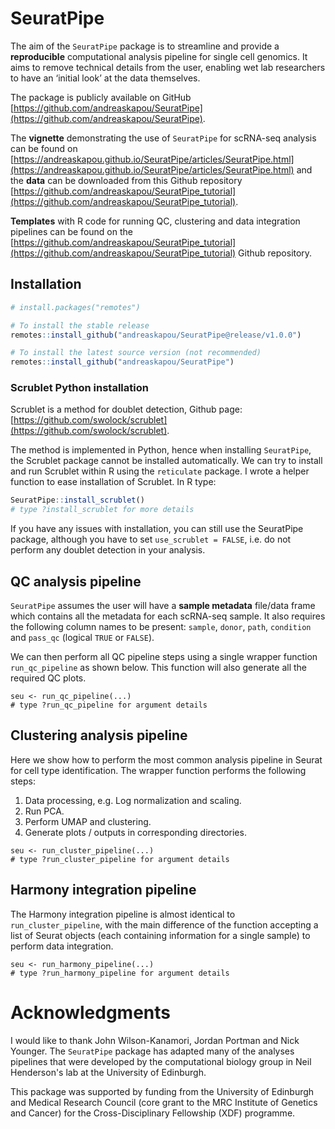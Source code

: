 # SeuratPipe

The aim of the `SeuratPipe` package is to streamline and provide a __reproducible__ computational analysis pipeline for single cell genomics. It aims to remove technical details from the user, enabling wet lab researchers to have an ‘initial look’ at the data themselves.

The package is publicly available on GitHub [https://github.com/andreaskapou/SeuratPipe](https://github.com/andreaskapou/SeuratPipe).


The __vignette__ demonstrating the use of `SeuratPipe` for scRNA-seq analysis can be found on  [https://andreaskapou.github.io/SeuratPipe/articles/SeuratPipe.html](https://andreaskapou.github.io/SeuratPipe/articles/SeuratPipe.html) and the __data__ can be downloaded from this Github repository [https://github.com/andreaskapou/SeuratPipe_tutorial](https://github.com/andreaskapou/SeuratPipe_tutorial).


__Templates__ with R code for running QC, clustering and data integration pipelines can be found on the [https://github.com/andreaskapou/SeuratPipe_tutorial](https://github.com/andreaskapou/SeuratPipe_tutorial) Github repository.

## Installation
```R
# install.packages("remotes")

# To install the stable release
remotes::install_github("andreaskapou/SeuratPipe@release/v1.0.0")

# To install the latest source version (not recommended)
remotes::install_github("andreaskapou/SeuratPipe")
```

### Scrublet Python installation
Scrublet is a method for doublet detection, Github page: [https://github.com/swolock/scrublet](https://github.com/swolock/scrublet). 

The method is implemented in Python, hence when installing `SeuratPipe`, the Scrublet package cannot be installed automatically. We can try to install and run Scrublet within R using the `reticulate` package. I wrote a helper function to ease installation of Scrublet. In R type:
```R
SeuratPipe::install_scrublet()
# type ?install_scrublet for more details
```

If you have any issues with installation, you can still use the SeuratPipe package, although you have to set `use_scrublet = FALSE`, i.e. do not perform any doublet detection in your analysis.

## QC analysis pipeline
`SeuratPipe` assumes the user will have a __sample metadata__ file/data frame which contains all the metadata for each scRNA-seq sample. It also requires the following column names to be present: `sample`, `donor`, `path`, `condition` and `pass_qc` (logical `TRUE` or `FALSE`).

We can then perform all QC pipeline steps using a single wrapper function `run_qc_pipeline` as shown below. This function will also generate all the required QC plots. 

```{R
seu <- run_qc_pipeline(...)
# type ?run_qc_pipeline for argument details
```

## Clustering analysis pipeline
Here we show how to perform the most common analysis pipeline in Seurat for cell type identification. 
The wrapper function performs the following steps: 

1. Data processing, e.g. Log normalization and scaling.
2. Run PCA. 
3. Perform UMAP and clustering. 
4. Generate plots / outputs in corresponding directories.

```{R
seu <- run_cluster_pipeline(...)
# type ?run_cluster_pipeline for argument details
```

## Harmony integration pipeline
The Harmony integration pipeline is almost identical to `run_cluster_pipeline`, with the main difference of the function accepting a list of Seurat objects (each containing information for a single sample) to perform data integration.
```{R
seu <- run_harmony_pipeline(...)
# type ?run_harmony_pipeline for argument details
```

# Acknowledgments
I would like to thank John Wilson-Kanamori, Jordan Portman and Nick Younger. The `SeuratPipe` package has adapted many of the analyses pipelines that were developed by the computational biology group in Neil Henderson's lab at the University of Edinburgh.

This package was supported by funding from the University of Edinburgh and Medical Research Council (core grant to the MRC Institute of Genetics and Cancer) for the Cross-Disciplinary Fellowship (XDF) programme.
